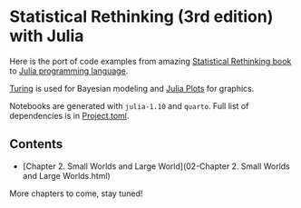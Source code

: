 # Statistical Rethinking (3rd edition) with Julia

Here is the port of code examples from amazing [Statistical Rethinking book](https://xcelab.net/rm/statistical-rethinking/) 
to [Julia programming language](https://julialang.org/).

[Turing](https://turing.ml/stable/) is used for Bayesian modeling and [Julia Plots](https://docs.juliaplots.org/latest/) for graphics.

Notebooks are generated with `julia-1.10` and `quarto`. Full list of dependencies is in [Project.toml](https://github.com/dantonnoriega/SR3TuringQuarto.jl/blob/main/Project.toml).

## Contents

* [Chapter 2. Small Worlds and Large World](02-Chapter 2. Small Worlds and Large Worlds.html)

More chapters to come, stay tuned!
